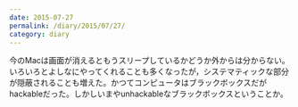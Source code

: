 ```yaml
---
date: 2015-07-27
permalink: /diary/2015/07/27/
category: diary
---
```


今のMacは画面が消えるともうスリープしているかどうか外からは分からない。いろいろとよしなにやってくれることも多くなったが，システマティックな部分が隠蔽されることも増えた。かつてコンピュータはブラックボックスだがhackableだった。しかしいまやunhackableなブラックボックスということか。